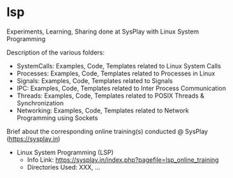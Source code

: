 # lsp
Experiments, Learning, Sharing done at SysPlay with Linux System Programming

Description of the various folders:

+ SystemCalls: Examples, Code, Templates related to Linux System Calls
+ Processes: Examples, Code, Templates related to Processes in Linux
+ Signals: Examples, Code, Templates related to Signals
+ IPC: Examples, Code, Templates related to Inter Process Communication
+ Threads: Examples, Code, Templates related to POSIX Threads & Synchronization
+ Networking: Examples, Code, Templates related to Network Programming using Sockets

Brief about the corresponding online training(s) conducted @ SysPlay (https://sysplay.in)

+ Linux System Programming (LSP)
	- Info Link: https://sysplay.in/index.php?pagefile=lsp_online_training
	- Directories Used: XXX, ...
